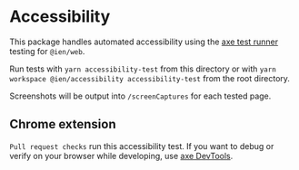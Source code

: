 # Accessibility

This package handles automated accessibility using the [axe test runner](https://github.com/pa11y/pa11y-runner-axe) testing for `@ien/web`.

Run tests with `yarn accessibility-test` from this directory or with `yarn workspace @ien/accessibility accessibility-test` from the root directory.

Screenshots will be output into `/screenCaptures` for each tested page.

## Chrome extension

`Pull request checks` run this accessibility test. If you want to debug or verify on your browser while developing, use [axe DevTools](https://chrome.google.com/webstore/detail/axe-devtools-web-accessib/lhdoppojpmngadmnindnejefpokejbdd).

